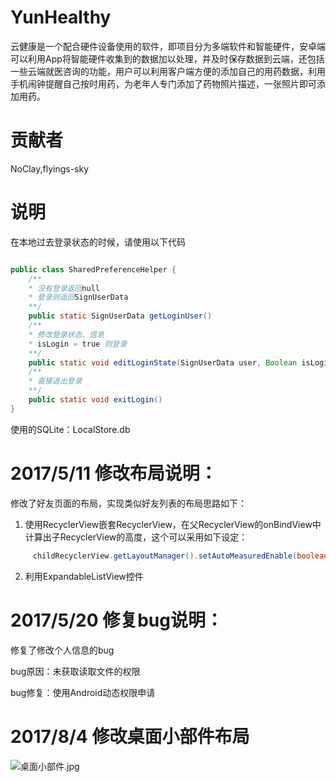 # YunHealthy
云健康是一个配合硬件设备使用的软件，即项目分为多端软件和智能硬件，安卓端可以利用App将智能硬件收集到的数据加以处理，并及时保存数据到云端，还包括一些云端就医咨询的功能，用户可以利用客户端方便的添加自己的用药数据，利用手机闹钟提醒自己按时用药，为老年人专门添加了药物照片描述，一张照片即可添加用药。

# 贡献者

NoClay,flyings-sky
# 说明
在本地过去登录状态的时候，请使用以下代码
```java

public class SharedPreferenceHelper {
	/**
	* 没有登录返回null
	* 登录则返回SignUserData
	**/
	public static SignUserData getLoginUser() 
	/**
	* 修改登录状态、信息
	* isLogin = true 则登录
	**/
	public static void editLoginState(SignUserData user, Boolean isLogin) 
	/**
	* 直接退出登录
	**/
	public static void exitLogin()
}
```
使用的SQLite：LocalStore.db

# 2017/5/11 修改布局说明：

修改了好友页面的布局，实现类似好友列表的布局思路如下：
1. 使用RecyclerView嵌套RecyclerView，在父RecyclerView的onBindView中计算出子RecyclerView的高度，这个可以采用如下设定：
  ```java
  	   childRecyclerView.getLayoutManager().setAutoMeasuredEnable(boolean flag)
  ```

2. 利用ExpandableListView控件


# 2017/5/20 修复bug说明：

修复了修改个人信息的bug

bug原因：未获取读取文件的权限

bug修复：使用Android动态权限申请

# 2017/8/4 修改桌面小部件布局

![桌面小部件.jpg](http://storage1.imgchr.com/Acbef.png)

